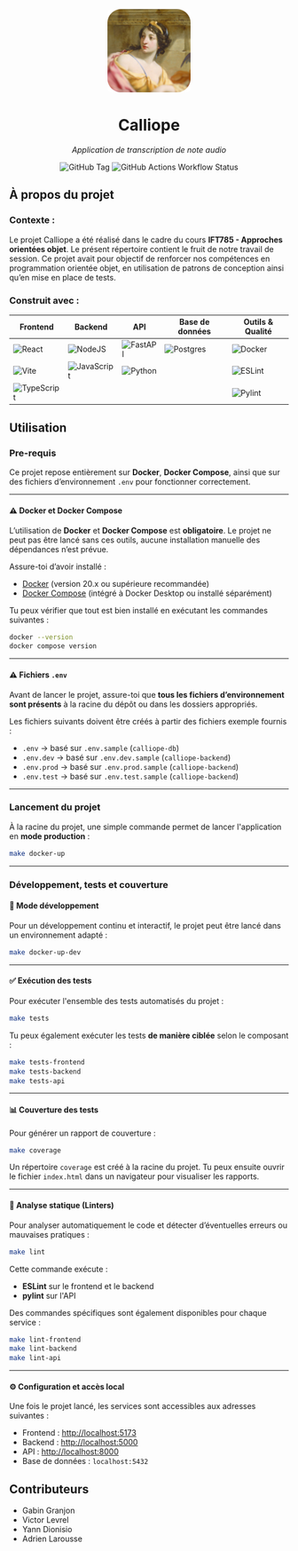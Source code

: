 <div align="center">
  <img 
    src="./public/calliope.png" 
    alt="Calliope"
    style="width:150px; height:150px; object-fit:cover; object-position: center; border-radius:8px;" 
  />
  
  <h1>Calliope</h1>
  <p><i>Application de transcription de note audio</i></p>
  <img alt="GitHub Tag" src="https://img.shields.io/github/v/tag/Project-Calliope/calliope">
  <img alt="GitHub Actions Workflow Status" src="https://img.shields.io/github/actions/workflow/status/Project-Calliope/calliope/ci-pipeline.yml?label=build%20%26%20tests">


</div>

## À propos du projet

### Contexte :
Le projet Calliope a été réalisé dans le cadre du cours **IFT785 - Approches orientées objet**. Le présent répertoire contient le fruit de notre travail de session. Ce projet avait pour objectif de renforcer nos compétences en programmation orientée objet, en utilisation de patrons de conception ainsi qu’en mise en place de tests.

### Construit avec :

| Frontend           | Backend           | API              | Base de données   | Outils & Qualité |
|--------------------|-------------------|------------------|--------------------|------------------|
| ![React](https://img.shields.io/badge/react-%2320232a.svg?style=for-the-badge&logo=react&logoColor=%2361DAFB) | ![NodeJS](https://img.shields.io/badge/node.js-6DA55F?style=for-the-badge&logo=node.js&logoColor=white) | ![FastAPI](https://img.shields.io/badge/FastAPI-005571?style=for-the-badge&logo=fastapi) | ![Postgres](https://img.shields.io/badge/postgres-%23316192.svg?style=for-the-badge&logo=postgresql&logoColor=white) | ![Docker](https://img.shields.io/badge/docker-%230db7ed.svg?style=for-the-badge&logo=docker&logoColor=white) |
| ![Vite](https://img.shields.io/badge/vite-%23646CFF.svg?style=for-the-badge&logo=vite&logoColor=white) | ![JavaScript](https://img.shields.io/badge/javascript-%23323330.svg?style=for-the-badge&logo=javascript&logoColor=%23F7DF1E)  |  ![Python](https://img.shields.io/badge/python-3670A0?style=for-the-badge&logo=python&logoColor=ffdd54)                |                      | ![ESLint](https://img.shields.io/badge/eslint-%234B32C3.svg?style=for-the-badge&logo=eslint&logoColor=white) |
| ![TypeScript](https://img.shields.io/badge/typescript-%23007ACC.svg?style=for-the-badge&logo=typescript&logoColor=white) | |                  |                      | ![Pylint](https://img.shields.io/badge/pylint-4B8BBE?style=for-the-badge&logo=python&logoColor=white) |

## Utilisation

### Pre-requis

Ce projet repose entièrement sur **Docker**, **Docker Compose**, ainsi que sur des fichiers d’environnement `.env` pour fonctionner correctement.

___

#### ⚠️ Docker et Docker Compose

L’utilisation de **Docker** et **Docker Compose** est **obligatoire**. Le projet ne peut pas être lancé sans ces outils, aucune installation manuelle des dépendances n’est prévue.

Assure-toi d’avoir installé :

- [Docker](https://www.docker.com/) (version 20.x ou supérieure recommandée)
- [Docker Compose](https://docs.docker.com/compose/) (intégré à Docker Desktop ou installé séparément)

Tu peux vérifier que tout est bien installé en exécutant les commandes suivantes :

```bash
docker --version
docker compose version
```

___
#### ⚠️ Fichiers `.env`

Avant de lancer le projet, assure-toi que **tous les fichiers d’environnement sont présents** à la racine du dépôt ou dans les dossiers appropriés.

Les fichiers suivants doivent être créés à partir des fichiers exemple fournis :

- `.env` → basé sur `.env.sample` (`calliope-db`)
- `.env.dev` → basé sur `.env.dev.sample` (`calliope-backend`)
- `.env.prod` → basé sur `.env.prod.sample` (`calliope-backend`)
- `.env.test` → basé sur `.env.test.sample` (`calliope-backend`)


___

### Lancement du projet

À la racine du projet, une simple commande permet de lancer l'application en **mode production** :

```bash
make docker-up
```

---

### Développement, tests et couverture

#### 🌱 Mode développement

Pour un développement continu et interactif, le projet peut être lancé dans un environnement adapté :

```bash
make docker-up-dev
```

---

#### ✅ Exécution des tests

Pour exécuter l'ensemble des tests automatisés du projet :

```bash
make tests
```

Tu peux également exécuter les tests **de manière ciblée** selon le composant :

```bash
make tests-frontend
make tests-backend
make tests-api
```

---

#### 📊 Couverture des tests

Pour générer un rapport de couverture :

```bash
make coverage
```

Un répertoire `coverage` est créé à la racine du projet. Tu peux ensuite ouvrir le fichier `index.html` dans un navigateur pour visualiser les rapports.

---

#### 🧹 Analyse statique (Linters)

Pour analyser automatiquement le code et détecter d’éventuelles erreurs ou mauvaises pratiques :

```bash
make lint
```

Cette commande exécute :

- **ESLint** sur le frontend et le backend
- **pylint** sur l'API

Des commandes spécifiques sont également disponibles pour chaque service :

```bash
make lint-frontend
make lint-backend
make lint-api
```

---

#### ⚙️ Configuration et accès local

Une fois le projet lancé, les services sont accessibles aux adresses suivantes :

- Frontend : [http://localhost:5173](http://localhost:5173)
- Backend : [http://localhost:5000](http://localhost:5000)
- API : [http://localhost:8000](http://localhost:8000)
- Base de données : `localhost:5432`


## Contributeurs
- Gabin Granjon
- Victor Levrel
- Yann Dionisio
- Adrien Larousse

